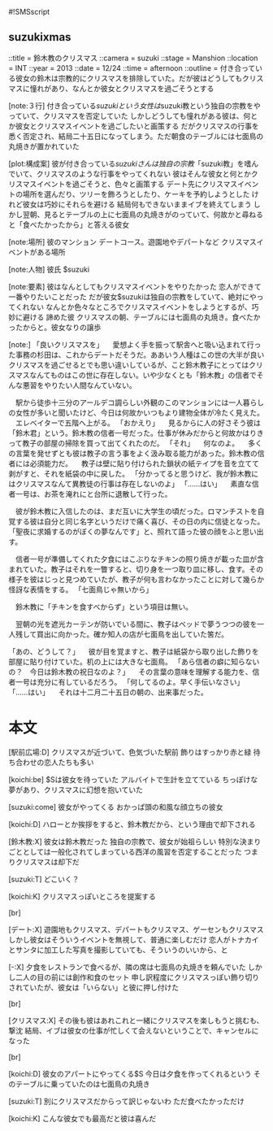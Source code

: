 #!SMSscript

## suzukixmas

::title = 鈴木教のクリスマス
::camera = suzuki
::stage = Manshion
::location = INT
::year = 2013
::date = 12/24
::time = afternoon
::outline = 付き合っている彼女の鈴木は宗教的にクリスマスを排除していた。だが彼はどうしてもクリスマスに憧れがあり、なんとか彼女とクリスマスを過ごそうとする

[note:３行]
付き合っている$suzukiという女性は$suzuki教という独自の宗教をやっていて、クリスマスを否定していた
しかしどうしても憧れがある彼は、何とか彼女とクリスマスイベントを過ごしたいと画策する
だがクリスマスの行事を悉く否定され、結局二十五日になってしまう。ただ朝食のテーブルには七面鳥の丸焼きが置かれていた

[plot:構成案]
彼が付き合っている$suzukiさんは独自の宗教「$suzuki教」を嗜んでいて、クリスマスのような行事をやってくれない
彼はそんな彼女と何とかクリスマスイベントを過ごそうと、色々と画策する
デート先にクリスマスイベントの場所を選んだり、ツリーを飾ろうとしたり、ケーキを予約しようとした
けれど彼女は巧妙にそれらを避ける
結局何もできないままイブを終えてしまう
しかし翌朝、見るとテーブルの上に七面鳥の丸焼きがのっていて、何故かと尋ねると「食べたかったから」と答える彼女

[note:場所]
彼のマンション
デートコース。遊園地やデパートなど
クリスマスイベントがある場所

[note:人物]
彼氏
$suzuki

[note:要素]
彼はなんとしてもクリスマスイベントをやりたかった
恋人ができて一番やりたいことだった
だが彼女$suzukiは独自の宗教をしていて、絶対にやってくれない
なんとか色々なところでクリスマスイベントをしようとするが、巧妙に避ける
諦めた彼
クリスマスの朝、テーブルには七面鳥の丸焼き。食べたかったからと。彼女なりの譲歩

[note:]
「良いクリスマスを」
　愛想よく手を振って駅舎へと吸い込まれて行った事務の杉田は、これからデートだそうだ。ああいう人種はこの世の大半が良いクリスマスを過ごせるとでも思い違いしているが、こと鈴木教子にとってはクリスマスなんてものはこの世に存在しない。いや少なくとも「鈴木教」の信者でそんな悪習をやりたい人間なんていない。

　駅から徒歩十三分のアールデコ調らしい外観のこのマンションには一人暮らしの女性が多いと聞いたけど、今日は何故かいつもより建物全体が冷たく見えた。
　エレベイターで五階へ上がる。
「おかえり」
　見るからに人の好さそう彼は「鈴木君」という。鈴木教の信者一号だった。仕事が休みだからと何故かはりきって教子の部屋の掃除を買って出てくれたのだ。
「それ」
　何なのよ。
　多くの言葉を発せずとも彼は教子の言う事をよく汲み取る能力があった。鈴木教の信者には必須能力だ。
　教子は壁に貼り付けられた鎖状の紙テイプを音を立てて剥がすと、それを紙袋の中に戻した。
「分かってると思うけど、我が鈴木教にはクリスマスなんて異教徒の行事は存在しないのよ」
「……はい」
　素直な信者一号は、お茶を淹れにと台所に退散して行った。

　彼が鈴木教に入信したのは、まだ互いに大学生の頃だった。ロマンチストを自覚する彼は自分と同じ名字というだけで痛く喜び、その日の内に信徒となった。「聖夜に求婚するのがぼくの夢なんです」と、照れて語った彼の顔をふと思い出す。

　信者一号が準備してくれた夕食にはこぶりなチキンの照り焼きが載った皿が含まれていた。教子はそれを一瞥すると、切り身を一つ取り皿に移し、食す。その様子を彼はじっと見つめていたが、教子が何も言わなかったことに対して幾らか怪訝な表情をする。
「七面鳥じゃ無いから」

　鈴木教に「チキンを食すべからず」という項目は無い。

　翌朝の光を遮光カーテンが防いでいる間に、教子はベッドで夢うつつの彼を一人残して買出に向かった。確か知人の店が七面鳥を出していた筈だ。

「あの、どうして？」
　彼が目を覚ますと、教子は紙袋から取り出した飾りを部屋に貼り付けていた。机の上には大きな七面鳥。
「あら信者の癖に知らないの？　今日は鈴木教の祝日なのよ？」
　その言葉の意味を理解する能力を、信者一号は充分に有しているだろう。
「何してるのよ。早く手伝いなさい」
「……はい」
　それは十二月二十五日の朝の、出来事だった。

# 本文

[駅前広場:D]
クリスマスが近づいて、色気づいた駅前
飾りはすっかり赤と緑
待ち合わせの恋人たちも多い

[koichi:be]
$Sは彼女を待っていた
アルバイトで生計を立てている
ちっぽけな夢があり、クリスマスに幻想を抱いていた

[suzuki:come]
彼女がやってくる
おかっぱ頭の和風な顔立ちの彼女

[koichi:D]
ハローとか挨拶をすると、鈴木教だから、という理由で却下される

[鈴木教:X]
彼女は鈴木教だった
独自の宗教で、彼女が始祖らしい
特別な決まりごととしては一般化されてしまっている西洋の風習を否定することだった
つまりクリスマスは却下だ

[suzuki:T]
どこいく？

[koichi:K]
クリスマスっぽいところを提案する

[br]

[デート:X]
遊園地もクリスマス、デパートもクリスマス、ゲーセンもクリスマス
しかし彼女はそういうイベントを無視して、普通に楽しむだけ
恋人がトナカイとサンタに加工した写真を撮影していても、そういうのいいから、と

[-:X]
夕食をレストランで食べるが、隣の席は七面鳥の丸焼きを頼んでいた
しかし二人の目の前には創作和食のセット
申し訳程度にクリスマスっぽい飾り切りされていたが、彼女は「いらない」と彼に押し付けた

[br]

[クリスマス:X]
その後も彼はあれこれと一緒にクリスマスを楽しもうと挑むも、撃沈
結局、イブは彼女の仕事が忙しくて会えないということで、キャンセルになった

[br]

[koichi:D]
彼女のアパートにやってくる$S
今日は夕食を作ってくれるという
そのテーブルに乗っていたのは七面鳥の丸焼き

[suzuki:T]
別にクリスマスだからって訳じゃないわ
ただ食べたかっただけ

[koichi:K]
こんな彼女でも最高だと彼は喜んだ
